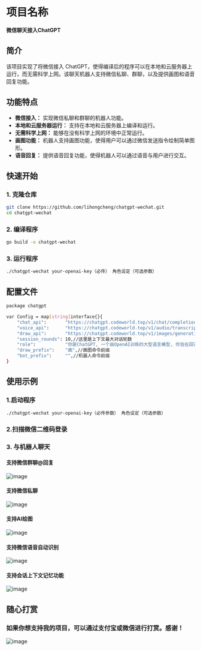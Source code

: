 # 项目名称

**微信聊天接入ChatGPT**

## 简介

该项目实现了将微信接入 ChatGPT，使得编译后的程序可以在本地和云服务器上运行，而无需科学上网。该聊天机器人支持微信私聊、群聊，以及提供画图和语音回复功能。

## 功能特点

- **微信接入：** 实现微信私聊和群聊的机器人功能。
- **本地和云服务器运行：** 支持在本地和云服务器上编译和运行。
- **无需科学上网：** 能够在没有科学上网的环境中正常运行。
- **画图功能：** 机器人支持画图功能，使得用户可以通过微信发送指令绘制简单图形。
- **语音回复：** 提供语音回复功能，使得机器人可以通过语音与用户进行交互。

## 快速开始

### 1. 克隆仓库
```bash
git clone https://github.com/lihongcheng/chatgpt-wechat.git
cd chatgpt-wechat
```
### 2. 编译程序
```bash
go build -o chatgpt-wechat
```
### 3. 运行程序
```bash
./chatgpt-wechat your-openai-key（必传） 角色设定（可选参数）
```

## 配置文件
```bash
package chatgpt

var Config = map[string]interface{}{
	"chat_api":       "https://chatgpt.codeworld.top/v1/chat/completions",//这里是ChatGPT的API代理地址
	"voice_api":      "https://chatgpt.codeworld.top/v1/audio/transcriptions",//这里是语音转文本的API代理地址
	"draw_api":       "https://chatgpt.codeworld.top/v1/images/generations",//这里是画图的API代理地址
	"session_rounds": 10,//这里是上下文最大对话轮数
	"role":           "你是ChatGPT, 一个由OpenAI训练的大型语言模型, 你旨在回答并解决人们的任何问题，并且可以使用多种语言与人交流。",//角色设定,可传给命令行第二个参数
	"draw_prefix":    "画",//画图命令前缀
	"bot_prefix":     "",//机器人命令前缀
}
```
## 使用示例

### 1.启动程序
```bash
./chatgpt-wechat your-openai-key（必传参数） 角色设定（可选参数）
```
### 2.扫描微信二维码登录

### 3. 与机器人聊天

#### 支持微信群聊@回复
  
![image](https://github.com/lihongcheng/aichat/assets/20829680/f6acd473-4a6f-4171-8688-4bf8039a3d9d)

#### 支持微信私聊

 ![image](https://github.com/lihongcheng/aichat/assets/20829680/fc874ce5-eedc-4096-9ff8-56e72e75ff0a)

#### 支持AI绘图
  
  ![image](https://github.com/lihongcheng/chatgpt-wechat/assets/20829680/9fe8816f-2465-4791-a1a7-76cb769c31d2)

#### 支持微信语音自动识别

  ![image](https://github.com/lihongcheng/aichat/assets/20829680/cbf0fe15-3441-4eea-8dfe-55df6632247b)

#### 支持会话上下文记忆功能

  ![image](https://github.com/lihongcheng/chatgpt-wechat/assets/20829680/b0837fa1-4fdc-450d-8523-16e17666a36c)

## 随心打赏
### 如果你想支持我的项目，可以通过支付宝或微信进行打赏。感谢！
![image](https://github.com/lihongcheng/chatgpt-wechat/assets/20829680/1eaf1fa8-eb50-46ca-abd2-c12c27f86ee9)

